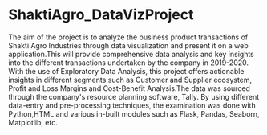 # ShaktiAgro_DataVizProject
The aim of the project is to analyze the business product transactions of Shakti Agro Industries through data visualization and present it on a web application.This will provide comprehensive data analysis and key insights into the different transactions undertaken by the company in 2019-2020. With the use of Exploratory Data Analysis, this project offers actionable insights in different segments such as Customer and Supplier ecosystem, Profit and Loss Margins and Cost-Benefit Analysis.The data was sourced through the company's resource planning software, Tally. By using different data-entry and pre-processing techniques, the examination was done with Python,HTML and various in-built modules such as Flask, Pandas, Seaborn, Matplotlib, etc.
